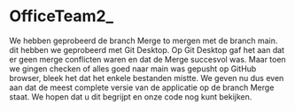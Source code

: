 # OfficeTeam2_

We hebben geprobeerd de branch Merge to mergen met de branch main. dit hebben we geprobeerd met Git Desktop. Op Git Desktop gaf het aan dat er geen merge conflicten waren en dat de Merge succesvol was. Maar toen we gingen checken of alles goed naar main was gepusht op GitHub browser, bleek het dat het enkele bestanden mistte. We geven nu dus even aan dat de meest complete versie van de applicatie op de branch Merge staat. We hopen dat u dit begrijpt en onze code nog kunt bekijken.
